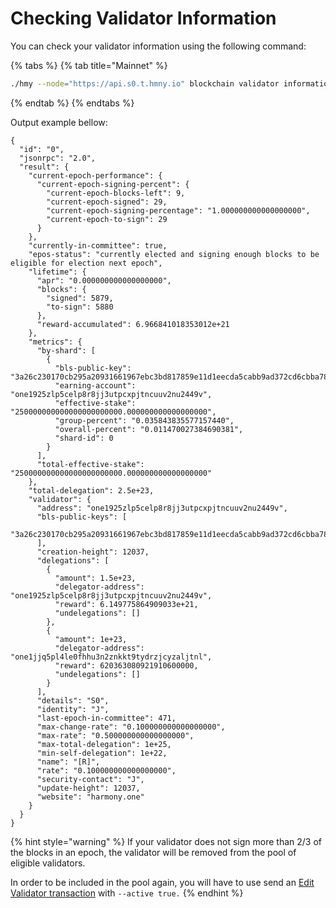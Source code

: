 # Checking Validator Information

You can check your validator information using the following command:

{% tabs %}
{% tab title="Mainnet" %}
```bash
./hmy --node="https://api.s0.t.hmny.io" blockchain validator information [ONE ADDRESS]
```
{% endtab %}
{% endtabs %}

Output example bellow:

```text
{
  "id": "0",
  "jsonrpc": "2.0",
  "result": {
    "current-epoch-performance": {
      "current-epoch-signing-percent": {
        "current-epoch-blocks-left": 9,
        "current-epoch-signed": 29,
        "current-epoch-signing-percentage": "1.000000000000000000",
        "current-epoch-to-sign": 29
      }
    },
    "currently-in-committee": true,
    "epos-status": "currently elected and signing enough blocks to be eligible for election next epoch",
    "lifetime": {
      "apr": "0.000000000000000000",
      "blocks": {
        "signed": 5879,
        "to-sign": 5880
      },
      "reward-accumulated": 6.966841018353012e+21
    },
    "metrics": {
      "by-shard": [
        {
          "bls-public-key": "3a26c230170cb295a20931661967ebc3bd817859e11d1eecda5cabb9ad372cd6cbba7843a72a24f24352dc3757aad014",
          "earning-account": "one1925zlp5celp8r8jj3utpcxpjtncuuv2nu2449v",
          "effective-stake": "250000000000000000000000.000000000000000000",
          "group-percent": "0.035843835577157440",
          "overall-percent": "0.011470027384690381",
          "shard-id": 0
        }
      ],
      "total-effective-stake": "250000000000000000000000.000000000000000000"
    },
    "total-delegation": 2.5e+23,
    "validator": {
      "address": "one1925zlp5celp8r8jj3utpcxpjtncuuv2nu2449v",
      "bls-public-keys": [
        "3a26c230170cb295a20931661967ebc3bd817859e11d1eecda5cabb9ad372cd6cbba7843a72a24f24352dc3757aad014"
      ],
      "creation-height": 12037,
      "delegations": [
        {
          "amount": 1.5e+23,
          "delegator-address": "one1925zlp5celp8r8jj3utpcxpjtncuuv2nu2449v",
          "reward": 6.149775864909033e+21,
          "undelegations": []
        },
        {
          "amount": 1e+23,
          "delegator-address": "one1jjq5pl4le0fhhu3n2znkkt9tydrzjcyzaljtnl",
          "reward": 620363080921910600000,
          "undelegations": []
        }
      ],
      "details": "S0",
      "identity": "J",
      "last-epoch-in-committee": 471,
      "max-change-rate": "0.100000000000000000",
      "max-rate": "0.500000000000000000",
      "max-total-delegation": 1e+25,
      "min-self-delegation": 1e+22,
      "name": "[R]",
      "rate": "0.100000000000000000",
      "security-contact": "J",
      "update-height": 12037,
      "website": "harmony.one"
    }
  }
}
```

{% hint style="warning" %}
If your validator does not sign more than 2/3 of the blocks in an epoch, the validator will be removed from the pool of eligible validators.

In order to be included in the pool again, you will have to use send an [Edit Validator transaction](https://docs.harmony.one/validators/validator/managing-your-validator/changing-your-validator-profile) with `--active true.`
{% endhint %}

